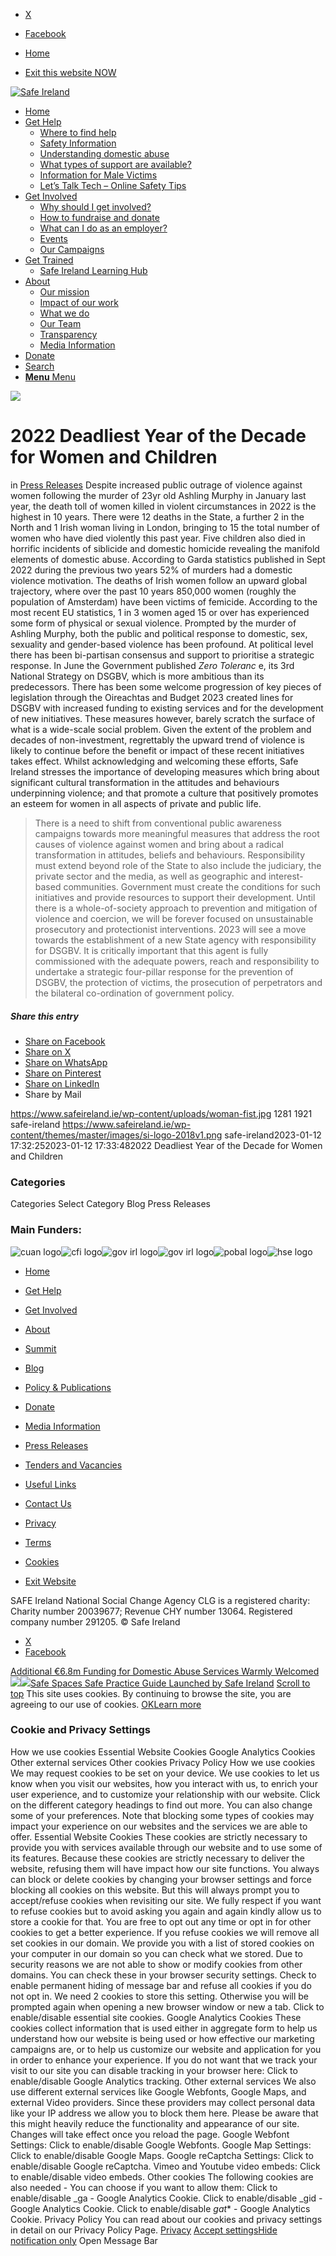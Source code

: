   * [X](https://twitter.com/SAFEIreland "X")
  * [Facebook](https://www.facebook.com/safe.ireland "Facebook")


  * [Home](https://www.safeireland.ie/)
  * [Exit this website NOW](https://www.google.ie/)


[![Safe Ireland](https://www.safeireland.ie/wp-content/themes/master/images/si-logo-2018v1.png)](https://www.safeireland.ie/)
  * [Home](https://www.safeireland.ie/)
  * [Get Help](https://www.safeireland.ie/get-help/)
    * [Where to find help](https://www.safeireland.ie/get-help/where-to-find-help/)
    * [Safety Information](https://www.safeireland.ie/get-help/safety-information/)
    * [Understanding domestic abuse](https://www.safeireland.ie/get-help/understanding-domestic-abuse/)
    * [What types of support are available?](https://www.safeireland.ie/get-help/what-types-of-support-are-available/)
    * [Information for Male Victims](https://www.safeireland.ie/get-help/information-for-male-victims/)
    * [Let’s Talk Tech – Online Safety Tips](https://www.safeireland.ie/lets-talk-tech-online-safety-tips/)
  * [Get Involved](https://www.safeireland.ie/get-involved/)
    * [Why should I get involved?](https://www.safeireland.ie/get-involved/why-should-i-get-involved/)
    * [How to fundraise and donate](https://www.safeireland.ie/get-involved/how-to-fundraise-and-donate/)
    * [What can I do as an employer?](https://www.safeireland.ie/get-involved/what-can-i-do-as-an-employer/)
    * [Events](https://www.safeireland.ie/get-involved/events/)
    * [Our Campaigns](https://www.safeireland.ie/get-involved/our-campaigns/)
  * [Get Trained](https://www.safeireland.ie/2022-deadliest-year-of-the-decade-for-women-and-children/)
    * [Safe Ireland Learning Hub](https://www.safeireland.ie/safe-ireland-learning-hub/)
  * [About](https://www.safeireland.ie/about/)
    * [Our mission](https://www.safeireland.ie/about/our-mission/)
    * [Impact of our work](https://www.safeireland.ie/about/impact-of-our-work/)
    * [What we do](https://www.safeireland.ie/about/what-we-do/)
    * [Our Team](https://www.safeireland.ie/about/our-team/)
    * [Transparency](https://www.safeireland.ie/about/transparency/)
    * [Media Information](https://www.safeireland.ie/about/media-information/)
  * [Donate](https://www.safeireland.ie/get-involved/how-to-fundraise-and-donate/)
  * [Search](https://www.safeireland.ie/2022-deadliest-year-of-the-decade-for-women-and-children/?s=)
  * [ **Menu** Menu ](https://www.safeireland.ie/2022-deadliest-year-of-the-decade-for-women-and-children/)


[![](https://www.safeireland.ie/wp-content/uploads/woman-fist-845x500.jpg)](https://www.safeireland.ie/wp-content/uploads/woman-fist-1030x687.jpg "Boyfriend,Leaving,Sad,Girl,,Woman,Sitting,Indoors,And,Crying,,Man")
# 2022 Deadliest Year of the Decade for Women and Children
in [Press Releases](https://www.safeireland.ie/category/press-releases/)
Despite increased public outrage of violence against women following the murder of 23yr old Ashling Murphy in January last year, the death toll of women killed in violent circumstances in 2022 is the highest in 10 years. There were 12 deaths in the State, a further 2 in the North and 1 Irish woman living in London, bringing to 15 the total number of women who have died violently this past year. Five children also died in horrific incidents of siblicide and domestic homicide revealing the manifold elements of domestic abuse.
According to Garda statistics published in Sept 2022 during the previous two years 52% of murders had a domestic violence motivation. The deaths of Irish women follow an upward global trajectory, where over the past 10 years 850,000 women (roughly the population of Amsterdam) have been victims of femicide. According to the most recent EU statistics, 1 in 3 women aged 15 or over has experienced some form of physical or sexual violence.
Prompted by the murder of Ashling Murphy, both the public and political response to domestic, sex, sexuality and gender-based violence has been profound. At political level there has been bi-partisan consensus and support to prioritise a strategic response. In June the Government published _Zero Toleranc_ e, its 3rd National Strategy on DSGBV, which is more ambitious than its predecessors. There has been some welcome progression of key pieces of legislation through the Oireachtas and Budget 2023 created lines for DSGBV with increased funding to existing services and for the development of new initiatives.
These measures however, barely scratch the surface of what is a wide-scale social problem. Given the extent of the problem and decades of non-investment, regrettably the upward trend of violence is likely to continue before the benefit or impact of these recent initiatives takes effect. Whilst acknowledging and welcoming these efforts, Safe Ireland stresses the importance of developing measures which bring about significant cultural transformation in the attitudes and behaviours underpinning violence; and that promote a culture that positively promotes an esteem for women in all aspects of private and public life.
> There is a need to shift from conventional public awareness campaigns towards more meaningful measures that address the root causes of violence against women and bring about a radical transformation in attitudes, beliefs and behaviours. Responsibility must extend beyond role of the State to also include the judiciary, the private sector and the media, as well as geographic and interest-based communities. Government must create the conditions for such initiatives and provide resources to support their development. Until there is a whole-of-society approach to prevention and mitigation of violence and coercion, we will be forever focused on unsustainable prosecutory and protectionist interventions.
2023 will see a move towards the establishment of a new State agency with responsibility for DSGBV. It is critically important that this agent is fully commissioned with the adequate powers, reach and responsibility to undertake a strategic four-pillar response for the prevention of DSGBV, the protection of victims, the prosecution of perpetrators and the bilateral co-ordination of government policy.
##### Share this entry
  * [Share on Facebook](https://www.facebook.com/sharer.php?u=https://www.safeireland.ie/2022-deadliest-year-of-the-decade-for-women-and-children/&t=2022%20Deadliest%20Year%20of%20the%20Decade%20for%20Women%20and%20Children)
  * [Share on X](https://twitter.com/share?text=2022%20Deadliest%20Year%20of%20the%20Decade%20for%20Women%20and%20Children&url=https://www.safeireland.ie/?p=9626)
  * [Share on WhatsApp](https://api.whatsapp.com/send?text=https://www.safeireland.ie/2022-deadliest-year-of-the-decade-for-women-and-children/)
  * [Share on Pinterest](https://pinterest.com/pin/create/button/?url=https%3A%2F%2Fwww.safeireland.ie%2F2022-deadliest-year-of-the-decade-for-women-and-children%2F&description=2022%20Deadliest%20Year%20of%20the%20Decade%20for%20Women%20and%20Children&media=https%3A%2F%2Fwww.safeireland.ie%2Fwp-content%2Fuploads%2Fwoman-fist-705x470.jpg)
  * [Share on LinkedIn](https://linkedin.com/shareArticle?mini=true&title=2022%20Deadliest%20Year%20of%20the%20Decade%20for%20Women%20and%20Children&url=https://www.safeireland.ie/2022-deadliest-year-of-the-decade-for-women-and-children/)
  * Share by Mail


https://www.safeireland.ie/wp-content/uploads/woman-fist.jpg 1281 1921 safe-ireland https://www.safeireland.ie/wp-content/themes/master/images/si-logo-2018v1.png safe-ireland2023-01-12 17:32:252023-01-12 17:33:482022 Deadliest Year of the Decade for Women and Children
### Categories
Categories Select Category Blog Press Releases
### Main Funders:
![cuan logo](https://www.safeireland.ie/wp-content/uploads/logo-cuan.png)![cfi logo](https://www.safeireland.ie/wp-content/uploads/logo-cfi.png)![gov irl logo](https://www.safeireland.ie/wp-content/uploads/logo-goi2.png)![gov irl logo](https://www.safeireland.ie/wp-content/uploads/logo-doj.png)![pobal logo](https://www.safeireland.ie/wp-content/uploads/logo-pobal.png)![hse logo](https://www.safeireland.ie/wp-content/uploads/logo-hse.png)
  * [Home](https://www.safeireland.ie/)
  * [Get Help](https://www.safeireland.ie/get-help/)
  * [Get Involved](https://www.safeireland.ie/get-involved/)
  * [About](https://www.safeireland.ie/about/)
  * [Summit](https://www.safeireland.ie/?page_id=3620)
  * [Blog](https://www.safeireland.ie/blog/)


  * [Policy & Publications](https://www.safeireland.ie/policy-publications/)
  * [Donate](https://www.safeireland.ie/get-involved/how-to-fundraise-and-donate/)
  * [Media Information](https://www.safeireland.ie/about/media-information/)
  * [Press Releases](https://www.safeireland.ie/about/media-information/press-releases/)
  * [Tenders and Vacancies](https://www.safeireland.ie/tenders-and-vacancies/)
  * [Useful Links](https://www.safeireland.ie/links/)


  * [Contact Us](https://www.safeireland.ie/contact-us/)
  * [Privacy](https://www.safeireland.ie/privacy/)
  * [Terms](https://www.safeireland.ie/terms/)
  * [Cookies](https://www.safeireland.ie/cookies/)
  * [Exit Website](https://www.google.ie)


SAFE Ireland National Social Change Agency CLG is a registered charity: Charity number 20039677; Revenue CHY number 13064. Registered company number 291205.
© Safe Ireland 
  * [X](https://twitter.com/SAFEIreland "X")
  * [Facebook](https://www.facebook.com/safe.ireland "Facebook")


[Additional €6.8m Funding for Domestic Abuse Services Warmly Welcomed![](https://www.safeireland.ie/wp-content/uploads/Woman-leaving-80x80.jpg)](https://www.safeireland.ie/additional-e6-8m-funding-for-domestic-abuse-services-warmly-welcomed-2/)[![](https://www.safeireland.ie/wp-content/uploads/safe-practice-thumb-80x80.jpg)Safe Spaces Safe Practice Guide Launched by Safe Ireland](https://www.safeireland.ie/safe-spaces-safe-practice-guide-launched-by-safe-ireland/)
[Scroll to top](https://www.safeireland.ie/2022-deadliest-year-of-the-decade-for-women-and-children/#top "Scroll to top")
This site uses cookies. By continuing to browse the site, you are agreeing to our use of cookies.
[OK](https://www.safeireland.ie/2022-deadliest-year-of-the-decade-for-women-and-children/)[Learn more](https://www.safeireland.ie/2022-deadliest-year-of-the-decade-for-women-and-children/)
### Cookie and Privacy Settings
How we use cookies
Essential Website Cookies
Google Analytics Cookies
Other external services
Other cookies
Privacy Policy
How we use cookies
We may request cookies to be set on your device. We use cookies to let us know when you visit our websites, how you interact with us, to enrich your user experience, and to customize your relationship with our website. 
Click on the different category headings to find out more. You can also change some of your preferences. Note that blocking some types of cookies may impact your experience on our websites and the services we are able to offer.
Essential Website Cookies
These cookies are strictly necessary to provide you with services available through our website and to use some of its features.
Because these cookies are strictly necessary to deliver the website, refusing them will have impact how our site functions. You always can block or delete cookies by changing your browser settings and force blocking all cookies on this website. But this will always prompt you to accept/refuse cookies when revisiting our site.
We fully respect if you want to refuse cookies but to avoid asking you again and again kindly allow us to store a cookie for that. You are free to opt out any time or opt in for other cookies to get a better experience. If you refuse cookies we will remove all set cookies in our domain.
We provide you with a list of stored cookies on your computer in our domain so you can check what we stored. Due to security reasons we are not able to show or modify cookies from other domains. You can check these in your browser security settings.
Check to enable permanent hiding of message bar and refuse all cookies if you do not opt in. We need 2 cookies to store this setting. Otherwise you will be prompted again when opening a new browser window or new a tab.
Click to enable/disable essential site cookies.
Google Analytics Cookies
These cookies collect information that is used either in aggregate form to help us understand how our website is being used or how effective our marketing campaigns are, or to help us customize our website and application for you in order to enhance your experience.
If you do not want that we track your visit to our site you can disable tracking in your browser here:
Click to enable/disable Google Analytics tracking.
Other external services
We also use different external services like Google Webfonts, Google Maps, and external Video providers. Since these providers may collect personal data like your IP address we allow you to block them here. Please be aware that this might heavily reduce the functionality and appearance of our site. Changes will take effect once you reload the page.
Google Webfont Settings:
Click to enable/disable Google Webfonts.
Google Map Settings:
Click to enable/disable Google Maps.
Google reCaptcha Settings:
Click to enable/disable Google reCaptcha.
Vimeo and Youtube video embeds:
Click to enable/disable video embeds.
Other cookies
The following cookies are also needed - You can choose if you want to allow them:
Click to enable/disable _ga - Google Analytics Cookie.
Click to enable/disable _gid - Google Analytics Cookie.
Click to enable/disable _gat_* - Google Analytics Cookie.
Privacy Policy
You can read about our cookies and privacy settings in detail on our Privacy Policy Page. 
[Privacy](https://www.safeireland.ie/privacy/)
[Accept settings](https://www.safeireland.ie/2022-deadliest-year-of-the-decade-for-women-and-children/ "Allow to use cookies, you always can modify used cookies and services")[Hide notification only](https://www.safeireland.ie/2022-deadliest-year-of-the-decade-for-women-and-children/ "Do not allow to use cookies or services - some functionality on our site might not work as expected.")
Open Message Bar
